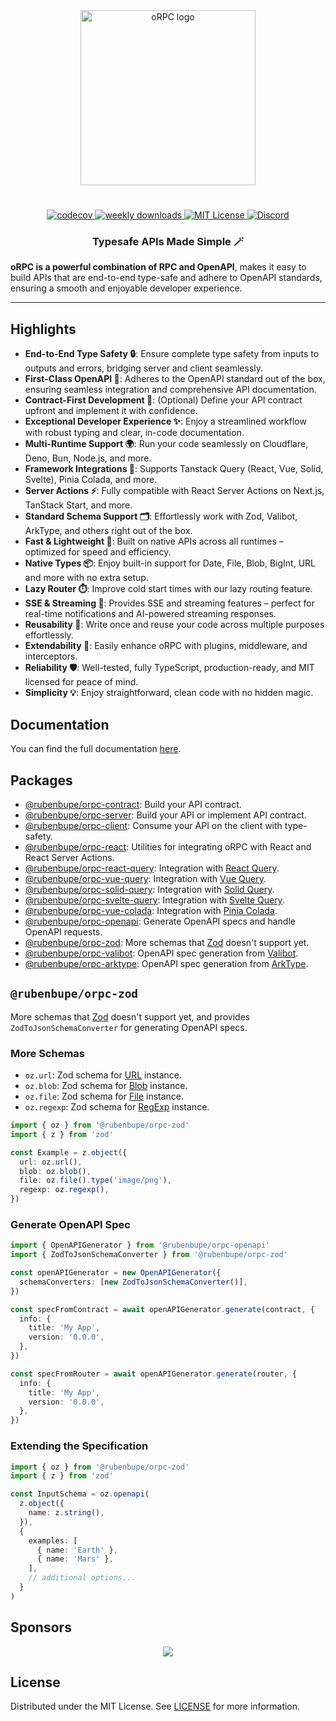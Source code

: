 <div align="center">
  <image align="center" src="https://orpc.unnoq.com/logo.webp" width=280 alt="oRPC logo" />
</div>

<h1></h1>

<div align="center">
  <a href="https://codecov.io/gh/unnoq/orpc">
    <img alt="codecov" src="https://codecov.io/gh/unnoq/orpc/branch/main/graph/badge.svg">
  </a>
  <a href="https://www.npmjs.com/package/@rubenbupe/orpc-zod">
    <img alt="weekly downloads" src="https://img.shields.io/npm/dw/%40orpc%2Fzod?logo=npm" />
  </a>
  <a href="https://github.com/unnoq/orpc/blob/main/LICENSE">
    <img alt="MIT License" src="https://img.shields.io/github/license/unnoq/orpc?logo=open-source-initiative" />
  </a>
  <a href="https://discord.gg/TXEbwRBvQn">
    <img alt="Discord" src="https://img.shields.io/discord/1308966753044398161?color=7389D8&label&logo=discord&logoColor=ffffff" />
  </a>
</div>

<h3 align="center">Typesafe APIs Made Simple 🪄</h3>

**oRPC is a powerful combination of RPC and OpenAPI**, makes it easy to build APIs that are end-to-end type-safe and adhere to OpenAPI standards, ensuring a smooth and enjoyable developer experience.

---

## Highlights

- **End-to-End Type Safety 🔒**: Ensure complete type safety from inputs to outputs and errors, bridging server and client seamlessly.
- **First-Class OpenAPI 📄**: Adheres to the OpenAPI standard out of the box, ensuring seamless integration and comprehensive API documentation.
- **Contract-First Development 📜**: (Optional) Define your API contract upfront and implement it with confidence.
- **Exceptional Developer Experience ✨**: Enjoy a streamlined workflow with robust typing and clear, in-code documentation.
- **Multi-Runtime Support 🌍**: Run your code seamlessly on Cloudflare, Deno, Bun, Node.js, and more.
- **Framework Integrations 🧩**: Supports Tanstack Query (React, Vue, Solid, Svelte), Pinia Colada, and more.
- **Server Actions ⚡️**: Fully compatible with React Server Actions on Next.js, TanStack Start, and more.
- **Standard Schema Support 🗂️**: Effortlessly work with Zod, Valibot, ArkType, and others right out of the box.
- **Fast & Lightweight 💨**: Built on native APIs across all runtimes – optimized for speed and efficiency.
- **Native Types 📦**: Enjoy built-in support for Date, File, Blob, BigInt, URL and more with no extra setup.
- **Lazy Router ⏱️**: Improve cold start times with our lazy routing feature.
- **SSE & Streaming 📡**: Provides SSE and streaming features – perfect for real-time notifications and AI-powered streaming responses.
- **Reusability 🔄**: Write once and reuse your code across multiple purposes effortlessly.
- **Extendability 🔌**: Easily enhance oRPC with plugins, middleware, and interceptors.
- **Reliability 🛡️**: Well-tested, fully TypeScript, production-ready, and MIT licensed for peace of mind.
- **Simplicity 💡**: Enjoy straightforward, clean code with no hidden magic.

## Documentation

You can find the full documentation [here](https://orpc.unnoq.com).

## Packages

- [@rubenbupe/orpc-contract](https://www.npmjs.com/package/@rubenbupe/orpc-contract): Build your API contract.
- [@rubenbupe/orpc-server](https://www.npmjs.com/package/@rubenbupe/orpc-server): Build your API or implement API contract.
- [@rubenbupe/orpc-client](https://www.npmjs.com/package/@rubenbupe/orpc-client): Consume your API on the client with type-safety.
- [@rubenbupe/orpc-react](https://www.npmjs.com/package/@rubenbupe/orpc-react): Utilities for integrating oRPC with React and React Server Actions.
- [@rubenbupe/orpc-react-query](https://www.npmjs.com/package/@rubenbupe/orpc-react-query): Integration with [React Query](https://tanstack.com/query/latest/docs/framework/react/overview).
- [@rubenbupe/orpc-vue-query](https://www.npmjs.com/package/@rubenbupe/orpc-vue-query): Integration with [Vue Query](https://tanstack.com/query/latest/docs/framework/vue/overview).
- [@rubenbupe/orpc-solid-query](https://www.npmjs.com/package/@rubenbupe/orpc-solid-query): Integration with [Solid Query](https://tanstack.com/query/latest/docs/framework/solid/overview).
- [@rubenbupe/orpc-svelte-query](https://www.npmjs.com/package/@rubenbupe/orpc-svelte-query): Integration with [Svelte Query](https://tanstack.com/query/latest/docs/framework/svelte/overview).
- [@rubenbupe/orpc-vue-colada](https://www.npmjs.com/package/@rubenbupe/orpc-vue-colada): Integration with [Pinia Colada](https://pinia-colada.esm.dev/).
- [@rubenbupe/orpc-openapi](https://www.npmjs.com/package/@rubenbupe/orpc-openapi): Generate OpenAPI specs and handle OpenAPI requests.
- [@rubenbupe/orpc-zod](https://www.npmjs.com/package/@rubenbupe/orpc-zod): More schemas that [Zod](https://zod.dev/) doesn't support yet.
- [@rubenbupe/orpc-valibot](https://www.npmjs.com/package/@rubenbupe/orpc-valibot): OpenAPI spec generation from [Valibot](https://valibot.dev/).
- [@rubenbupe/orpc-arktype](https://www.npmjs.com/package/@rubenbupe/orpc-arktype): OpenAPI spec generation from [ArkType](https://arktype.io/).

## `@rubenbupe/orpc-zod`

More schemas that [Zod](https://zod.dev/) doesn't support yet, and provides `ZodToJsonSchemaConverter` for generating OpenAPI specs.

### More Schemas

- `oz.url`: Zod schema for [URL](https://developer.mozilla.org/en-US/docs/Web/API/URL) instance.
- `oz.blob`: Zod schema for [Blob](https://developer.mozilla.org/en-US/docs/Web/API/Blob) instance.
- `oz.file`: Zod schema for [File](https://developer.mozilla.org/en-US/docs/Web/API/File) instance.
- `oz.regexp`: Zod schema for [RegExp](https://developer.mozilla.org/en-US/docs/Web/JavaScript/Reference/Global_Objects/RegExp) instance.

```ts
import { oz } from '@rubenbupe/orpc-zod'
import { z } from 'zod'

const Example = z.object({
  url: oz.url(),
  blob: oz.blob(),
  file: oz.file().type('image/png'),
  regexp: oz.regexp(),
})
```

### Generate OpenAPI Spec

```ts
import { OpenAPIGenerator } from '@rubenbupe/orpc-openapi'
import { ZodToJsonSchemaConverter } from '@rubenbupe/orpc-zod'

const openAPIGenerator = new OpenAPIGenerator({
  schemaConverters: [new ZodToJsonSchemaConverter()],
})

const specFromContract = await openAPIGenerator.generate(contract, {
  info: {
    title: 'My App',
    version: '0.0.0',
  },
})

const specFromRouter = await openAPIGenerator.generate(router, {
  info: {
    title: 'My App',
    version: '0.0.0',
  },
})
```

### Extending the Specification

```ts
import { oz } from '@rubenbupe/orpc-zod'
import { z } from 'zod'

const InputSchema = oz.openapi(
  z.object({
    name: z.string(),
  }),
  {
    examples: [
      { name: 'Earth' },
      { name: 'Mars' },
    ],
    // additional options...
  }
)
```

## Sponsors

<p align="center">
  <a href="https://cdn.jsdelivr.net/gh/unnoq/unnoq/sponsors.svg">
    <img src='https://cdn.jsdelivr.net/gh/unnoq/unnoq/sponsors.svg'/>
  </a>
</p>

## License

Distributed under the MIT License. See [LICENSE](https://github.com/unnoq/orpc/blob/main/LICENSE) for more information.
